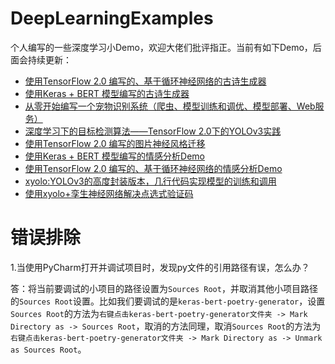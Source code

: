 # DeepLearningExamples

个人编写的一些深度学习小Demo，欢迎大佬们批评指正。当前有如下Demo，后面会持续更新：

- [使用TensorFlow 2.0 编写的、基于循环神经网络的古诗生成器](https://github.com/AaronJny/DeepLearningSamples/tree/master/tf2-rnn-poetry-generator)
- [使用Keras + BERT 模型编写的古诗生成器](https://github.com/AaronJny/DeepLearningSamples/tree/master/keras-bert-poetry-generator)
- [从零开始编写一个宠物识别系统（爬虫、模型训练和调优、模型部署、Web服务）](https://github.com/AaronJny/pets_classifer)
- [深度学习下的目标检测算法——TensorFlow 2.0下的YOLOv3实践](https://github.com/AaronJny/tf2-keras-yolo3)
- [使用TensorFlow 2.0 编写的图片神经风格迁移](https://github.com/AaronJny/DeepLearningSamples/tree/master/tf2-neural-style-transfer)
- [使用Keras + BERT 模型编写的情感分析Demo](https://github.com/AaronJny/DeepLearningSamples/tree/master/keras-bert-emotional-classifier)
- [使用TensorFlow 2.0 编写的、基于循环神经网络的情感分析Demo](https://github.com/AaronJny/DeepLearningSamples/tree/master/tf2-rnn-emotional-classifier)
- [xyolo:YOLOv3的高度封装版本，几行代码实现模型的训练和调用](https://github.com/AaronJny/xyolo)
- [使用xyolo+孪生神经网络解决点选式验证码](https://github.com/AaronJny/captcha_detection)

# 错误排除

1.当使用PyCharm打开并调试项目时，发现py文件的引用路径有误，怎么办？

答：将当前要调试的小项目的路径设置为`Sources Root`，并取消其他小项目路径的`Sources Root`设置。比如我们要调试的是`keras-bert-poetry-generator`，设置`Sources Root`的方法为`右键点击keras-bert-poetry-generator文件夹 -> Mark Directory as -> Sources Root`，取消的方法同理，取消`Sources Root`的方法为`右键点击keras-bert-poetry-generator文件夹 -> Mark Directory as -> Unmark as Sources Root`。
